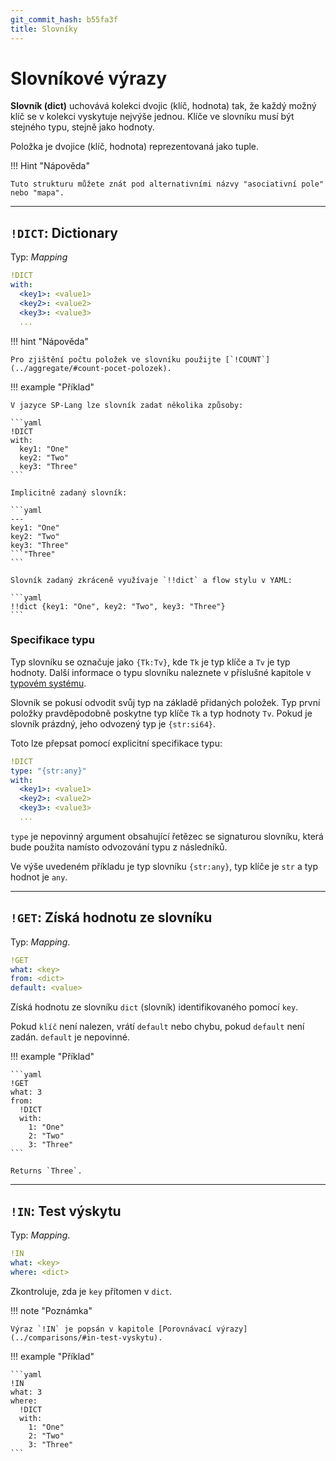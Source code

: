 ```yaml
---
git_commit_hash: b55fa3f
title: Slovníky
---
```


# Slovníkové výrazy

**Slovník (dict)** uchovává kolekci dvojic (klíč, hodnota) tak, že každý možný klíč se v kolekci vyskytuje nejvýše jednou.
Klíče ve slovníku musí být stejného typu, stejně jako hodnoty.

Položka je dvojice (klíč, hodnota) reprezentovaná jako tuple.

!!! Hint "Nápověda"

	Tuto strukturu můžete znát pod alternativními názvy "asociativní pole" nebo "mapa".

--- 

## `!DICT`: Dictionary 

Typ:  _Mapping_

```yaml
!DICT
with:
  <key1>: <value1>
  <key2>: <value2>
  <key3>: <value3>
  ...
```

!!! hint "Nápověda"

	Pro zjištění počtu položek ve slovníku použijte [`!COUNT`](../aggregate/#count-pocet-polozek).


!!! example "Příklad"

	V jazyce SP-Lang lze slovník zadat několika způsoby:

	```yaml
	!DICT
	with:
	  key1: "One"
	  key2: "Two"
	  key3: "Three"
	```
	
	Implicitně zadaný slovník:

	```yaml
	---
	key1: "One"
	key2: "Two"
	key3: "Three"
	```"Three"
	```
	
	Slovník zadaný zkráceně využívaje `!!dict` a flow stylu v YAML:

	```yaml
	!!dict {key1: "One", key2: "Two", key3: "Three"}
	```
	

### Specifikace typu

Typ slovníku se označuje jako `{Tk:Tv}`, kde `Tk` je typ klíče a `Tv` je typ hodnoty.
Další informace o typu slovníku naleznete v příslušné kapitole v [typovém systému](../../language/types/#slovnik).

Slovník se pokusí odvodit svůj typ na základě přidaných položek.
Typ první položky pravděpodobně poskytne typ klíče `Tk` a typ hodnoty `Tv`.
Pokud je slovník prázdný, jeho odvozený typ je `{str:si64}`.

Toto lze přepsat pomocí explicitní specifikace typu:

```yaml
!DICT
type: "{str:any}"
with:
  <key1>: <value1>
  <key2>: <value2>
  <key3>: <value3>
  ...
```

`type` je nepovinný argument obsahující řetězec se signaturou slovníku, která bude použita namísto odvozování typu z následníků.

Ve výše uvedeném příkladu je typ slovníku `{str:any}`, typ klíče je `str` a typ hodnot je `any`.


--- 

## `!GET`: Získá hodnotu ze slovníku 

Typ: _Mapping_.

```yaml
!GET
what: <key>
from: <dict>
default: <value>
```

Získá hodnotu ze slovníku `dict` (slovník) identifikovaného pomocí `key`.

Pokud `klíč` není nalezen, vrátí `default` nebo chybu, pokud `default` není zadán.
`default` je nepovinné.

!!! example "Příklad"

	```yaml
	!GET
	what: 3
	from:
	  !DICT
	  with:
		1: "One"
		2: "Two"
		3: "Three"
	```

	Returns `Three`.

--- 

## `!IN`: Test výskytu

Typ: _Mapping_.

```yaml
!IN
what: <key>
where: <dict>
```

Zkontroluje, zda je `key` přítomen v `dict`.

!!! note "Poznámka"

	Výraz `!IN` je popsán v kapitole [Porovnávací výrazy](../comparisons/#in-test-vyskytu).

!!! example "Příklad"

	```yaml
	!IN
	what: 3
	where:
	  !DICT
	  with:
		1: "One"
		2: "Two"
		3: "Three"
	```

